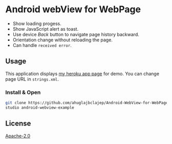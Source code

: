 # Android webView for WebPage
* Show loading progess.
* Show JavaScript alert as toast.
* Use device *Back* button to navigate page history backward.
* Orientation change without reloading the page.
* Can handle `received error`.

## Usage
This application displays [my heroku app page](https://ajax-qrcode-springboot.herokuapp.com) for demo. You can change page URL in `strings.xml`.

### Install & Open
```sh
git clone https://github.com/ahuglajbclajep/Android-WebView-for-WebPage.git
studio android-webview-example
```

## License
[Apache-2.0](LICENSE)
